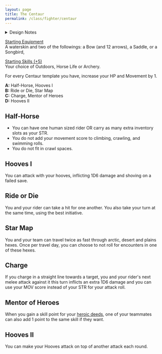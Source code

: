 ```yaml
---
layout: page
title: The Centaur
permalink: /class/fighter/centaur
---
```


<details markdown="1">
<summary>Design Notes</summary> 
*This was initially a monster class for the [Centaur](https://saltygoo.github.io/monsters/centaur) but seems like it could be used for an actual horse. It's a good fighting class, and it becomes very absurd if you multiclass into a specialist (wall-climbing horse-person!). — SaltyGoo* 
</details>

<ins>Starting Equipment</ins><br>
A waterskin and two of the followings: a Bow (and 12 arrows), a Saddle, or a Songbird,

<ins>Starting Skills (+5)</ins><br>
Your choice of Outdoors, Horse Life or Archery.

For every Centaur template you have, increase your HP and Movement by 1.

**A:** Half-Horse, Hooves I<br>
**B:** Ride or Die, Star Map<br>
**C:** Charge, Mentor of Heroes<br>
**D:** Hooves II<br>

## Half-Horse
- You can have one human sized rider OR carry as many extra inventory slots as your STR.
- You do not add your movement score to climbing, crawling, and swimming rolls.
- You do not fit in crawl spaces.

## Hooves I
You can attack with your hooves, inflicting 1D6 damage and shoving on a failed save.

## Ride or Die
You and your rider can take a hit for one another. You also take your turn at the same time, using the best initiative.

## Star Map
You and your team can travel twice as fast through arctic, desert and plains hexes. Once per travel day, you can choose to not roll for encounters in one of these hexes.

## Charge
If you charge in a straight line towards a target, you and your rider's next melee attack against it this turn inflicts an extra 1D6 damage and you can use your MOV score instead of your STR for your attack roll.

## Mentor of Heroes
When you gain a skill point for your [heroic deeds](https://saltygoo.github.io/2020/11/10/extra-rules/#heroism--scars), one of your teammates can also add 1 point to the same skill if they want.

## Hooves II
You can make your Hooves attack on top of another attack each round.
